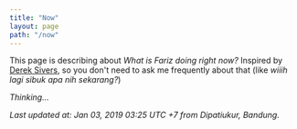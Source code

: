 ```yaml
---
title: "Now"
layout: page
path: "/now"
---
```


This page is describing about _What is Fariz doing right now?_ Inspired by [Derek Sivers](https://sivers.org/now), so you don't need to ask me frequently about that (like _wiiih lagi sibuk apa nih sekarang?_)

_Thinking..._

_Last updated at: Jan 03, 2019 03:25 UTC +7 from Dipatiukur, Bandung._
